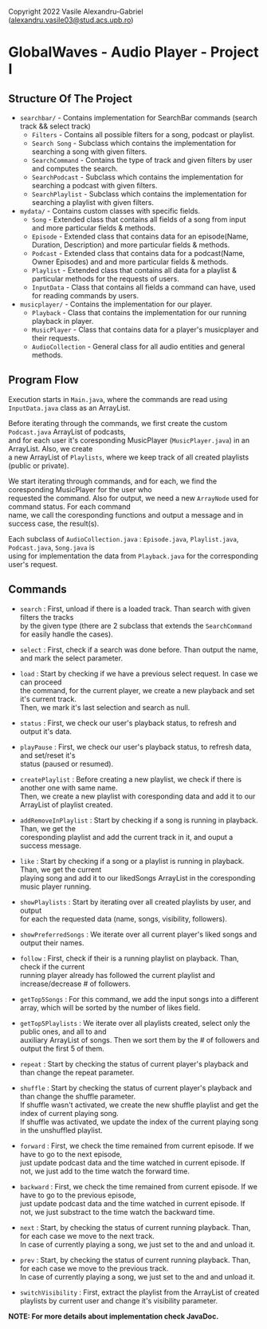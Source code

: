 Copyright 2022 Vasile Alexandru-Gabriel (alexandru.vasile03@stud.acs.upb.ro)

# GlobalWaves - Audio Player - Project I

## Structure Of The Project

  * `searchbar/` - Contains implementation for SearchBar commands (search track && select track)
    * `Filters` - Contains all possible filters for a song, podcast or playlist.
    * `Search Song` - Subclass which contains the implementation for searching a song with given filters.
    * `SearchCommand` - Contains the type of track and given filters by user and computes the search.
    * `SearchPodcast` - Subclass which contains the implementation for searching a podcast with given filters.
    * `SearchPlaylist` - Subclass which contains the implementation for searching a playlist with given filters.
  * `mydata/` - Contains custom classes with specific fields.
    * `Song` - Extended class that contains all fields of a song from input and more particular fields & methods.
    * `Episode` - Extended class that contains data for an episode(Name, Duration, Description) and more particular fields & methods.
    * `Podcast` - Extended class that contains data for a podcast(Name, Owner Episodes) and and more particular fields & methods.
    * `Playlist` - Extended class that contains all data for a playlist & particular methods for the requests of users.
    * `InputData` - Class that contains all fields a command can have, used for reading commands by users.
  * `musicplayer/` - Contains the implementation for our player. 
    * `Playback` - Class that contains the implementation for our running playback in player.
    * `MusicPlayer` - Class that contains data for a player's musicplayer and their requests.
    * `AudioCollection` - General class for all audio entities and general methods.


## Program Flow

Execution starts in `Main.java`, where the commands are read using `InputData.java` class as an ArrayList.

Before iterating through the commands, we first create the custom `Podcast.java` ArrayList of podcasts,   
and for each user it's coresponding MusicPlayer (`MusicPlayer.java`) in an ArrayList. Also, we create  
a new ArrayList of `Playlists`, where we keep track of all created playlists (public or private).

We start iterating through commands, and for each, we find the coresponding MusicPlayer for the user who  
requested the command. Also for output, we need a new `ArrayNode` used for command status. For each command   
name, we call the coresponding functions and output a message and in success case, the result(s).

Each subclass of `AudioCollection.java` : `Episode.java`, `Playlist.java`, `Podcast.java`, `Song.java` is     
using for implementation the data from `Playback.java` for the corresponding user's request.

## Commands

* `search` : First, unload if there is a loaded track. Than search with given filters the tracks   
             by the given type (there are 2 subclass that extends the `SearchCommand` for easily handle the cases).

* `select` : First, check if a search was done before. Than output the name, and mark the select parameter.

* `load` :  Start by checking if we have a previous select request. In case we can proceed  
            the command, for the current player, we create a new playback and set it's current track.   
            Then, we mark it's last selection and search as null.

* `status` : First, we check our user's playback status, to refresh and output it's data.

* `playPause` : First, we check our user's playback status, to refresh data, and set/reset it's   
                status (paused or resumed).

* `createPlaylist` : Before creating a new playlist, we check if there is another one with same name.  
                     Then, we create a new playlist with coresponding data and add it to our ArrayList of playlist created.

* `addRemoveInPlaylist` : Start by checking if a song is running in playback. Than, we get the   
                          coresponding playlist and add the current track in it, and ouput a success message.

* `like` : Start by checking if a song or a playlist is running in playback. Than, we get the current   
           playing song and add it to our likedSongs ArrayList in the coresponding music player running.

* `showPlaylists` : Start by iterating over all created playlists by user, and output                             
                    for each the requested data (name, songs, visibility, followers).

* `showPreferredSongs` : We iterate over all current player's liked songs and output their names.

* `follow` :  First, check if their is a running playlist on playback. Than, check if the current    
              running player already has followed the current playlist and increase/decrease # of followers.

* `getTop5Songs` : For this command, we add the input songs into a different array, which will be sorted
                   by the number of likes field.

* `getTop5Playlists` : We iterate over all playlists created, select only the public ones, and all to and     
                       auxiliary ArrayList of songs. Then we sort them by the # of followers and output the first 5 of them.

* `repeat` : Start by checking the status of current player's playback and than change the repeat parameter.

* `shuffle` : Start by checking the status of current player's playback and than change the shuffle parameter.    
              If shuffle wasn't activated, we create the new shuffle playlist and get the index of current playing song.     
              If shuffle was activated, we update the index of the current playing song in the unshuffled playlist.

* `forward` : First, we check the time remained from current episode. If we have to go to the next episode,   
              just update podcast data and the time watched in current episode. If not, we just add to the 
              time watch the forward time.

* `backward` : First, we check the time remained from current episode. If we have to go to the previous episode,      
              just update podcast data and the time watched in current episode. If not, we just substract to the
              time watch the backward time.

* `next` :  Start, by checking the status of current running playback. Than, for each case we move to the next track.    
            In case of currently playing a song, we just set to the and and unload it.

* `prev` : Start, by checking the status of current running playback. Than, for each case we move to the previous track.     
            In case of currently playing a song, we just set to the and and unload it.

* `switchVisibility` : First, extract the playlist from the ArrayList of created playlists by current user
                       and change it's visibility parameter.

**NOTE: For more details about implementation check JavaDoc.**
